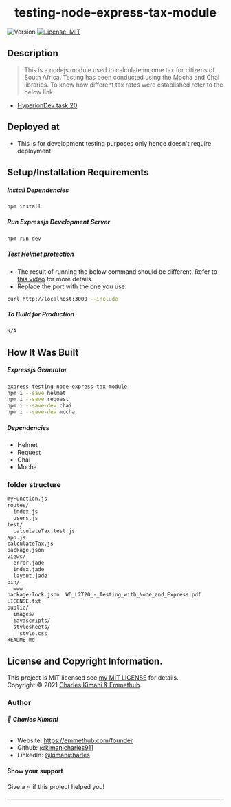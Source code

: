 <h1 align="center">testing-node-express-tax-module</h1>
<p>
  <img alt="Version" src="https://img.shields.io/badge/version-1.0-blue.svg?cacheSeconds=2592000" />
  <a href="https://github.com/kimanicharles911/emmethub_nodejs_modules/blob/master/LICENSE.txt" target="_blank">
    <img alt="License: MIT" src="https://img.shields.io/badge/License-MIT-yellow.svg" />
  </a>
</p>

## Description

> This is a nodejs module used to calculate income tax for citizens of South Africa. Testing has been conducted using the Mocha and Chai libraries. To know how different tax rates were established refer to the below link.

* [HyperionDev task 20](https://github.com/kimanicharles911/testing-node-express-tax-module/blob/master/WD_L2T20_-_Testing_with_Node_and_Express.pdf)

## Deployed at
* This is for development testing purposes only hence doesn't require deployment.

## Setup/Installation Requirements
##### Install Dependencies

```sh
npm install
```

##### Run Expressjs Development Server

```sh
npm run dev
```

##### Test Helmet protection
* The result of running the below command should be different. Refer to [this video](https://youtu.be/tGMPWVl_l9Y) for more details.
* Replace the port with the one you use.
```sh
curl http://localhost:3000 --include
```

##### To Build for Production

```sh
N/A
```

## How It Was Built
##### Expressjs Generator
```sh
express testing-node-express-tax-module
npm i --save helmet
npm i --save request
npm i --save-dev chai
npm i --save-dev mocha
```
##### Dependencies
* Helmet
* Request
* Chai
* Mocha

### folder structure
```sh
myFunction.js
routes/
  index.js
  users.js
test/
  calculateTax.test.js
app.js
calculateTax.js
package.json
views/
  error.jade
  index.jade
  layout.jade
bin/
  www
package-lock.json  WD_L2T20_-_Testing_with_Node_and_Express.pdf
LICENSE.txt
public/
  images/
  javascripts/
  stylesheets/
    style.css
README.md
```

## License and Copyright Information.

This project is MIT licensed see [my MIT LICENSE](https://github.com/kimanicharles911/ting-node-express-tax-module/blob/master/LICENSE.txt) for details.<br />
Copyright © 2021 [Charles Kimani & Emmethub](https://github.com/kimanicharles911).

### Author

###### 👤 **Charles Kimani**

* Website: https://emmethub.com/founder
* Github: [@kimanicharles911](https://github.com/kimanicharles911)
* LinkedIn: [@kimanicharles](https://linkedin.com/in/kimanicharles)

#### Show your support

Give a ⭐️ if this project helped you!

***